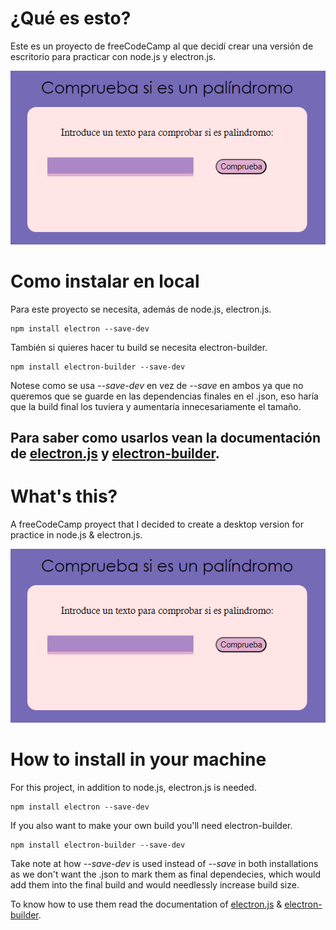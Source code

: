 # ¿Qué es esto?
Este es un proyecto de freeCodeCamp al que decidí crear una versión de escritorio para practicar con node.js y electron.js.

 ![Preview de la aplicación](preview.png)

# Como instalar en local
Para este proyecto se necesita, además de node.js, electron.js.
```
npm install electron --save-dev
```

También si quieres hacer tu build se necesita electron-builder.

```
npm install electron-builder --save-dev
```

Notese como se usa *--save-dev* en vez de *--save* en ambos ya que no queremos que se guarde en las dependencias finales en el .json, eso haría que la build final los tuviera y aumentaría innecesariamente el tamaño.

Para saber como usarlos vean la documentación de [electron.js](https://www.electronjs.org/docs/latest/tutorial/tutorial-first-app) y [electron-builder](https://www.electron.build/index.html).
---

# What's this?
A freeCodeCamp proyect that I decided to create a desktop version for practice in node.js & electron.js.

 ![Preview of the app](preview.png)

# How to install in your machine
For this project, in addition to node.js, electron.js is needed.
```
npm install electron --save-dev
```

If you also want to make your own build you'll need electron-builder.

```
npm install electron-builder --save-dev
```

Take note at how *--save-dev* is used instead of *--save* in both installations as we don't want the .json to mark them as final dependecies, which would add them into the final build and would needlessly increase build size.

To know how to use them read the documentation of [electron.js](https://www.electronjs.org/docs/latest/tutorial/tutorial-first-app) & [electron-builder](https://www.electron.build/index.html).

